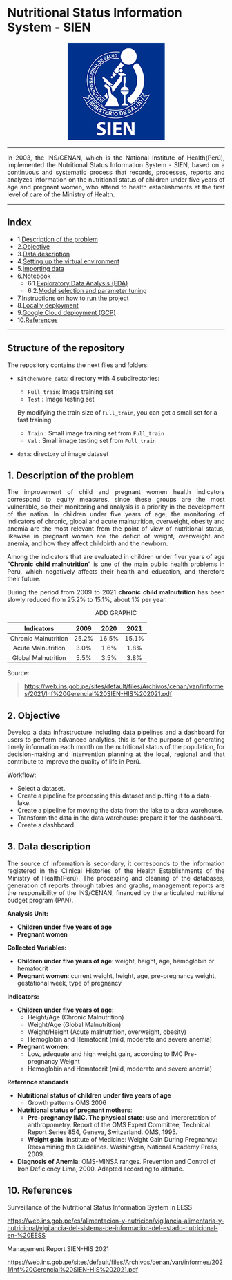 # Nutritional Status Information System - SIEN 

<p align="center">
  <img src="https://github.com/JesusAcuna/data-engineering-project/blob/main/images/SIEN.png">
</p>

---

<p align="justify">
In 2003, the INS/CENAN, which is the National Institute of Health(Perú), implemented the Nutritional Status Information System - SIEN, based on a continuous and systematic process that records, processes, reports and analyzes information on the nutritional status of children under five years of age and pregnant women, who attend to health establishments at the first level of care of the Ministry of Health.
</p>

---
## Index

- 1.[Description of the problem](#1-description-of-the-problem)
- 2.[Objective](#2-objective)
- 3.[Data description](#3-data-description)
- 4.[Setting up the virtual environment](#4-setting-up-the-virtual-environment)
- 5.[Importing data](#5-importing-data)
- 6.[Notebook](#6-notebook)
  - 6.1.[Exploratory Data Analysis (EDA)](#61-exploratory-data-analysis-eda)
  - 6.2.[Model selection and parameter tuning](#62-model-selection-and-parameter-tuning)
- 7.[Instructions on how to run the project](#7-instructions-on-how-to-run-the-project)
- 8.[Locally deployment](#8-locally-deployment)
- 9.[Google Cloud deployment (GCP)](#9-google-cloud-deployment-gcp)
- 10.[References](#10-references)
---
## Structure of the repository

The repository contains the next files and folders:

- `Kitchenware_data`: directory with 4 subdirectories: 
    - `Full_train`: Image training set
    - `Test`      : Image testing set
    
    By modifying the train size of `Full_train`, you can get a small set for a fast training 
    
    - `Train`     : Small image training set from `Full_train`
    - `Val`       : Small image testing set from `Full_train`
- `data`: directory of image dataset

## 1. Description of the problem

<p align="justify">
The improvement of child and pregnant women health indicators correspond to equity measures, since these groups are the most vulnerable, so their monitoring and analysis is a priority in the development of the nation. In children under five years of age, the monitoring of indicators of chronic, global and acute malnutrition, overweight, obesity and anemia are the most relevant from the point of view of nutritional status, likewise in pregnant women are the deficit of weight, overweight and anemia, and how they affect childbirth and the newborn.
</p>

<p align="justify">
Among the indicators that are evaluated in children under fiver years of age "<b>Chronic child malnutrition</b>" is one of the main public health problems in Perú, which negatively affects their health and education, and therefore their future. 
</p>
<p align="justify">
During the period from 2009 to 2021 <b>chronic child malnutrition</b> has been slowly reduced from 25.2% to 15.1%, about 1% per year.
</p>

<div align="center">

ADD GRAPHIC

| Indicators           | 2009    | 2020    | 2021   |
| :------------------: | :-----: | :-----: | :----: |
| Chronic Malnutrition | 25.2%   | 16.5%   |  15.1% |
| Acute Malnutrition   | 3.0%    | 1.6%    |  1.8%  |
| Global Malnutrition  | 5.5%    | 3.5%    |  3.8%  |

</div>

Source:
> https://web.ins.gob.pe/sites/default/files/Archivos/cenan/van/informes/2021/Inf%20Gerencial%20SIEN-HIS%202021.pdf

## 2. Objective

<p align="justify">
Develop a data infrastructure including data pipelines and a dashboard for users to perform advanced analytics, this is for the purpose of generating timely information each month on the nutritional status of the population, for decision-making and intervention planning at the local, regional and that contribute to improve the quality of life in Perú. 
</p>

Workflow:

- Select a dataset.
- Create a pipeline for processing this dataset and putting it to a data-lake.
- Create a pipeline for moving the data from the lake to a data warehouse.
- Transform the data in the data warehouse: prepare it for the dashboard.
- Create a dashboard.

## 3. Data description

<p align="justify">
The source of information is secondary, it corresponds to the information registered in the Clinical Histories of the Health Establishments of the Ministry of Health(Perú). The processing and cleaning of the databases, generation of reports through tables and graphs, management reports are the responsibility of the INS/CENAN, financed by the articulated nutritional budget program (PAN).
</p>

<b>Analysis Unit:</b>

- <b>Children under five years of age</b>
- <b>Pregnant women</b>

<b>Collected Variables:</b>

- <b>Children under five years of age</b>: weight, height, age, hemoglobin or hematocrit
- <b>Pregnant women</b>: current weight, height, age, pre-pregnancy weight, gestational week, type of pregnancy

<b>Indicators:</b>
 
- <b>Children under five years of age</b>:
  - Height/Age (Chronic Malnutrition)
  - Weight/Age (Global Malnutrition)
  - Weight/Height (Acute malnutrition, overweight, obesity)
  - Hemoglobin and Hematocrit (mild, moderate and severe anemia)
- <b>Pregnant women</b>: 
  - Low, adequate and high weight gain, according to IMC Pre-pregnancy Weight
  - Hemoglobin and Hematocrit (mild, moderate and severe anemia)

<b>Reference standards</b>

- <b>Nutritional status of children under five years of age</b>
  - Growth patterns OMS 2006
- <b>Nutritional status of pregnant mothers</b>:
  - <b>Pre-pregnancy IMC. The physical state</b>: use and interpretation of anthropometry. Report of the OMS Expert Committee, Technical Report Series 854, Geneva, Switzerland. OMS, 1995.
  - <b>Weight gain</b>: Institute of Medicine: Weight Gain During Pregnancy: Reexamining the Guidelines. Washington, National Academy Press, 2009.
- <b>Diagnosis of Anemia</b>: OMS-MINSA ranges. Prevention and Control of Iron Deficiency Lima, 2000. Adapted according to altitude.








## 10. References

  Surveillance of the Nutritional Status Information System in EESS
  
  https://web.ins.gob.pe/es/alimentacion-y-nutricion/vigilancia-alimentaria-y-nutricional/vigilancia-del-sistema-de-informacion-del-estado-nutricional-en-%20EESS

  Management Report SIEN-HIS 2021
  
  https://web.ins.gob.pe/sites/default/files/Archivos/cenan/van/informes/2021/Inf%20Gerencial%20SIEN-HIS%202021.pdf
